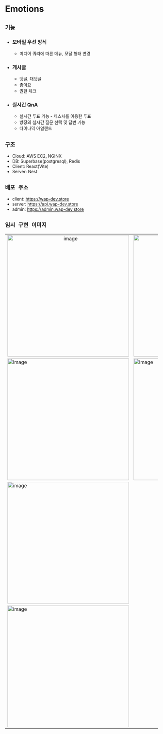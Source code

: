 # Emotions

## `기능`

- ### 모바일 우선 방식

  - 미디어 쿼리에 따른 메뉴, 모달 형태 변경

- ### 게시글

  - 댓글, 대댓글
  - 좋아요
  - 권한 체크

- ### 실시간 QnA

  - 실시간 투표 기능 - 제스처를 이용한 투표
  - 방장의 실시간 질문 선택 및 답변 기능
  - 다이나믹 아일랜드

## `구조`

- Cloud: AWS EC2, NGINX
- DB: Superbase(postgresql), Redis
- Client: React(Vite)
- Server: Nest

## `배포 주소`

- client: <https://wap-dev.store>
- server: <https://api.wap-dev.store>
- admin: <https://admin.wap-dev.store>

## `임시 구현 이미지`

<table>
  <tr>
    <td align="center">
      <img height="400px" alt="image" src="https://user-images.githubusercontent.com/75781414/215535244-849fb8c8-9888-4db9-9d16-775908c380b4.png">
    </td>
    <td align="center">
      <img height="400px" alt="image" src="https://user-images.githubusercontent.com/75781414/215431313-43e056e4-ef7d-48c9-b15b-58d4bc608ca9.png">
    </td>

  </tr>  
  <tr>  
    <td>
      <img height="400px" alt="image" src="https://user-images.githubusercontent.com/75781414/215431542-9677a6de-f09a-4265-a2cf-5a001a405ad8.png">
    </td>
    <td>
      <img height="400px" alt="image" src="https://user-images.githubusercontent.com/75781414/215534549-d0b7ee4e-2fc1-48ff-97b6-4efc15d08864.png">
    </td>
  </tr>
  <tr>
    <td colspan="2"> 
      <img height="400px" alt="image" src="https://user-images.githubusercontent.com/75781414/216763457-b649b3c1-34bf-48d3-9e90-f1c19932f49f.png">
    </td>
  </tr>
  <tr>
    <td colspan="2"> 
      <img height="400px" alt="image" src="https://user-images.githubusercontent.com/75781414/216789321-413f1390-593e-4587-a232-b3263a3154b4.png">
    </td>
  </tr>
</table>
